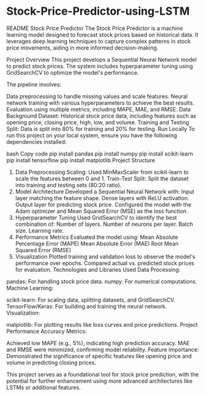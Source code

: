 # Stock-Price-Predictor-using-LSTM
README
Stock Price Predictor
The Stock Price Predictor is a machine learning model designed to forecast stock prices based on historical data. It leverages deep learning techniques to capture complex patterns in stock price movements, aiding in more informed decision-making.

Project Overview
This project develops a Sequential Neural Network model to predict stock prices. The system includes hyperparameter tuning using GridSearchCV to optimize the model's performance.

The pipeline involves:

Data preprocessing to handle missing values and scale features.
Neural network training with various hyperparameters to achieve the best results.
Evaluation using multiple metrics, including MAPE, MAE, and RMSE.
Data Background
Dataset: Historical stock price data, including features such as opening price, closing price, high, low, and volume.
Training and Testing Split: Data is split into 80% for training and 20% for testing.
Run Locally
To run this project on your local system, ensure you have the following dependencies installed:

bash
Copy code
pip install pandas
pip install numpy
pip install scikit-learn
pip install tensorflow
pip install matplotlib
Project Structure
1. Data Preprocessing
Scaling: Used MinMaxScaler from scikit-learn to scale the features between 0 and 1.
Train-Test Split: Split the dataset into training and testing sets (80:20 ratio).
2. Model Architecture
Developed a Sequential Neural Network with:
Input layer matching the feature shape.
Dense layers with ReLU activation.
Output layer for predicting stock price.
Configured the model with the Adam optimizer and Mean Squared Error (MSE) as the loss function.
3. Hyperparameter Tuning
Used GridSearchCV to identify the best combination of:
Number of layers.
Number of neurons per layer.
Batch size.
Learning rate.
4. Performance Metrics
Evaluated the model using:
Mean Absolute Percentage Error (MAPE)
Mean Absolute Error (MAE)
Root Mean Squared Error (RMSE)
5. Visualization
Plotted training and validation loss to observe the model's performance over epochs.
Compared actual vs. predicted stock prices for evaluation.
Technologies and Libraries Used
Data Processing:

pandas: For handling stock price data.
numpy: For numerical computations.
Machine Learning:

scikit-learn: For scaling data, splitting datasets, and GridSearchCV.
TensorFlow/Keras: For building and training the neural network.
Visualization:

matplotlib: For plotting results like loss curves and price predictions.
Project Performance
Accuracy Metrics:

Achieved low MAPE (e.g., 5%), indicating high prediction accuracy.
MAE and RMSE were minimized, confirming model reliability.
Feature Importance: Demonstrated the significance of specific features like opening price and volume in predicting closing prices.

This project serves as a foundational tool for stock price prediction, with the potential for further enhancement using more advanced architectures like LSTMs or additional features.
